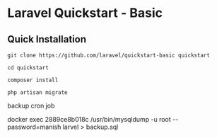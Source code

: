 # Laravel Quickstart - Basic

## Quick Installation

    git clone https://github.com/laravel/quickstart-basic quickstart

    cd quickstart

    composer install

    php artisan migrate

backup cron job 


docker exec 2889ce8b018c /usr/bin/mysqldump -u root --password=manish larvel > backup.sql

